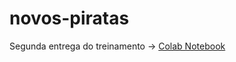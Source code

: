 # novos-piratas
Segunda entrega do treinamento -> [Colab Notebook](https://colab.research.google.com/github/thais-hanashiro/novos-piratas/blob/master/Entrega_2.ipynb "2ª entrega")


